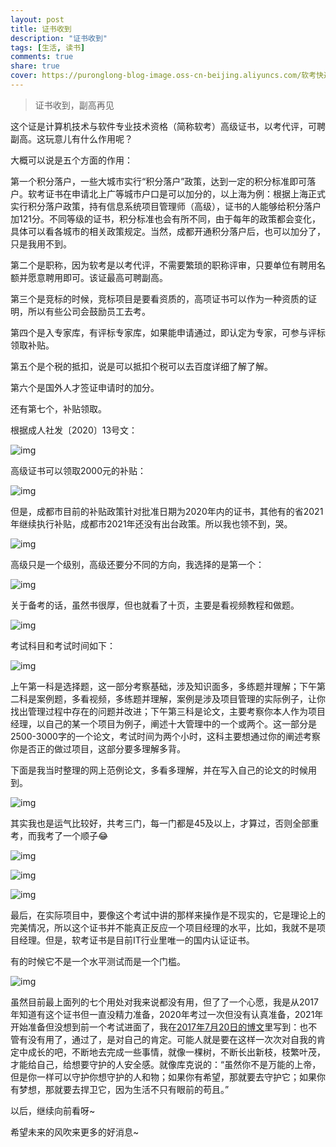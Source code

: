 ```yaml
---
layout: post
title: 证书收到
description: "证书收到"
tags: [生活, 读书]
comments: true
share: true
cover: https://puronglong-blog-image.oss-cn-beijing.aliyuncs.com/软考快递封面.jpg
---
```


> 证书收到，副高再见

<!-- more -->

这个证是计算机技术与软件专业技术资格（简称软考）高级证书，以考代评，可聘副高。这玩意儿有什么作用呢？

大概可以说是五个方面的作用：

第一个积分落户，一些大城市实行“积分落户”政策，达到一定的积分标准即可落户。软考证书在申请北上广等城市户口是可以加分的，以上海为例：根据上海正式实行积分落户政策，持有信息系统项目管理师（高级），证书的人能够给积分落户加121分。不同等级的证书，积分标准也会有所不同，由于每年的政策都会变化，具体可以看各城市的相关政策规定。当然，成都开通积分落户后，也可以加分了，只是我用不到。

第二个是职称，因为软考是以考代评，不需要繁琐的职称评审，只要单位有聘用名额并愿意聘用即可。该证最高可聘副高。

第三个是竞标的时候，竞标项目是要看资质的，高项证书可以作为一种资质的证明，所以有些公司会鼓励员工去考。

第四个是入专家库，有评标专家库，如果能申请通过，即认定为专家，可参与评标领取补贴。

第五个是个税的抵扣，说是可以抵扣个税可以去百度详细了解了解。

第六个是国外人才签证申请时的加分。

还有第七个，补贴领取。

根据成人社发〔2020〕13号文：

![img](https://puronglong-blog-image.oss-cn-beijing.aliyuncs.com/20210918140646.png)

高级证书可以领取2000元的补贴：

![img](https://puronglong-blog-image.oss-cn-beijing.aliyuncs.com/20210918140903.png)

但是，成都市目前的补贴政策针对批准日期为2020年内的证书，其他有的省2021年继续执行补贴，成都市2021年还没有出台政策。所以我也领不到，哭。

![img](https://puronglong-blog-image.oss-cn-beijing.aliyuncs.com/20210918144846.png)

高级只是一个级别，高级还要分不同的方向，我选择的是第一个：

![img](https://puronglong-blog-image.oss-cn-beijing.aliyuncs.com/20210918153015.png)

关于备考的话，虽然书很厚，但也就看了十页，主要是看视频教程和做题。

![img](https://puronglong-blog-image.oss-cn-beijing.aliyuncs.com/20210918145811.png)

考试科目和考试时间如下：

![img](https://puronglong-blog-image.oss-cn-beijing.aliyuncs.com/20210918151941.png)

上午第一科是选择题，这一部分考察基础，涉及知识面多，多练题并理解；下午第二科是案例题，多看视频，多练题并理解，案例是涉及项目管理的实际例子，让你找出管理过程中存在的问题并改进；下午第三科是论文，主要考察你本人作为项目经理，以自己的某一个项目为例子，阐述十大管理中的一个或两个。这一部分是2500-3000字的一个论文，考试时间为两个小时，这科主要想通过你的阐述考察你是否正的做过项目，这部分要多理解多背。

下面是我当时整理的网上范例论文，多看多理解，并在写入自己的论文的时候用到。

![img](https://puronglong-blog-image.oss-cn-beijing.aliyuncs.com/20210918152259.png)

其实我也是运气比较好，共考三门，每一门都是45及以上，才算过，否则全部重考，而我考了一个顺子😂

![img](https://puronglong-blog-image.oss-cn-beijing.aliyuncs.com/20210918145028.png)

![img](https://puronglong-blog-image.oss-cn-beijing.aliyuncs.com/软考证书封面.jpg)

![img](https://puronglong-blog-image.oss-cn-beijing.aliyuncs.com/20210918144145.png)

最后，在实际项目中，要像这个考试中讲的那样来操作是不现实的，它是理论上的完美情况，所以这个证书并不能真正反应一个项目经理的水平，比如，我就不是项目经理。但是，软考证书是目前IT行业里唯一的国内认证证书。

有的时候它不是一个水平测试而是一个门槛。

![img](https://puronglong-blog-image.oss-cn-beijing.aliyuncs.com/20210918153716.png)

虽然目前最上面列的七个用处对我来说都没有用，但了了一个心愿，我是从2017年知道有这个证书但一直没精力准备，2020年考过一次但没有认真准备，2021年开始准备但没想到前一个考试进面了，我在[2017年7月20日的博文](http://www.puronglong.com/2021/07/20/%E8%80%83%E8%AF%95%E9%80%9A%E8%BF%87.html)里写到：也不管有没有用了，通过了，是对自己的肯定。可能人就是要在这样一次次对自我的肯定中成长的吧，不断地去完成一些事情，就像一棵树，不断长出新枝，枝繁叶茂，才能给自己，给想要守护的人安全感。就像库克说的：“虽然你不是万能的上帝，但是你一样可以守护你想守护的人和物；如果你有希望，那就要去守护它；如果你有梦想，那就要去捍卫它，因为生活不只有眼前的苟且。”

以后，继续向前看呀~

希望未来的风吹来更多的好消息~
